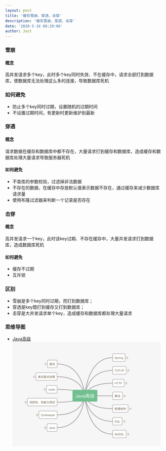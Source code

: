 ```yaml
---
layout: post
title: '缓存雪崩、穿透、击穿'
description: '缓存雪崩、穿透、击穿'
date: '2020-5-16 08:29:00'
author: Jast
---
```


### 雪崩

#### 概念

高并发请求多个key，此时多个key同时失效、不在缓存中，请求全部打到数据库，使数据库无法处理这么多的连接，导致数据库死机

### 如何避免

- 防止多个key同时过期，设置随机的过期时间
- 不设置过期时间，有更新时更新维护到最新

### 穿透

#### 概念

请求数据在缓存和数据库中都不存在，大量请求打到缓存和数据库，造成缓存和数据库处理大量请求导致服务器死机

#### 如何避免

- 不查库的参数校验，过滤掉非法数据
- 不存在的数据，在缓存中存放默认值表示数据不存在，通过缓存来减少数据库请求量
- 使用布隆过滤器来判断一个记录是否存在

### 击穿

#### 概念
高并发请求一个key，此时该key过期、不存在缓存中，大量并发请求打到数据库，造成数据库死机

#### 如何避免

- 缓存不过期
- 互斥锁

### 区别

- 雪崩是多个key同时过期，而打到数据库；
- 穿透是key既打到缓存又打到数据库；
- 击穿是大并发请求单个key，造成缓存和数据库都处理大量请求

### 思维导图

- [Java高级](https://www.processon.com/view/5d9fecfce4b002a6447dcc1e#map)
![Java高级](https://raw.githubusercontent.com/jast90/jast90.github.io/master/img/Java%E9%AB%98%E7%BA%A7.png)